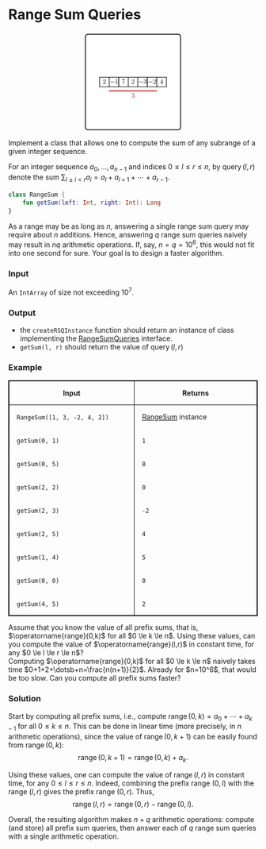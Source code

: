 <style>
.samples th, .samples td {
    border: 1px solid black;
    border-collapse: collapse;
    padding: 15px;
    width: 300px;
    /*max-width: 100%;*/
    /*text-align: center;*/
    /*alignment: center;*/
}

.sample th, .sample td {
    border: 1px solid black;
    padding: 15px;
    width: 300px;
    /*max-width: 100%;*/
    /*text-align: center;*/
    /*alignment: center;*/
}

.sample td {
    border-top: none;
    border-bottom: none;
}

.sample table {
    border-collapse: collapse;
    border: 1px solid black;
}

.logo {
    display: flex;
    justify-content: center;
}

.logo img {
    width: 200px;
    align: center;
}

.code span {
    line-height: 22px;
}
</style>

# Range Sum Queries

<div class="logo">
    <img src="../../images/range_sum_queries.png">
</div>

Implement a class that allows one to compute
the sum of any subrange of a given integer sequence.

For an integer sequence $a_0, \dotsc, a_{n-1}$ and indices
$0 \le l \le r \le n$, by $\operatorname{query}(l,r)$
denote the sum $\sum_{l \le i <r}a_i=a_l+a_{l+1}+\dotsb+a_{r-1}$.

```Kotlin
class RangeSum {
    fun getSum(left: Int, right: Int): Long
}
```

As a range may be as long as $n$, answering a single range sum query
may require about $n$ additions. Hence, answering $q$ range sum queries
naively may result in $nq$ arithmetic operations. If, say, $n=q=10^6$,
this would not fit into one second for sure.
Your goal is to design a faster algorithm.

### Input

An `IntArray` of size not exceeding $10^7$.

### Output

- the `createRSQInstance` function should return
  an instance of class implementing the [RangeSumQueries](psi_element://RangeSumQueries) interface.
- `getSum(l, r)` should return the value of $\operatorname{query}(l, r)$

### Example

<div class="sample">

| Input                        | Returns                                     |
|------------------------------|---------------------------------------------|
| `RangeSum([1, 3, -2, 4, 2])` | [RangeSum](psi_element://RangeSum) instance |
| `getSum(0, 1)`               | `1`                                         |
| `getSum(0, 5)`               | `8`                                         |
| `getSum(2, 2)`               | `0`                                         |
| `getSum(2, 3)`               | `-2`                                        |
| `getSum(2, 5)`               | `4`                                         |
| `getSum(1, 4)`               | `5`                                         |
| `getSum(0, 0)`               | `0`                                         |
| `getSum(4, 5)`               | `2`                                         |

</div>


<div class="hint">
Assume that you know the value of all prefix sums, that is,
$\operatorname{range}(0,k)$ 
for all $0 \le k \le n$.
Using these values, can you compute the value of 
$\operatorname{range}(l,r)$ in constant time, 
for any $0 \le l \le r \le n$?
</div>

<div class="hint">
Computing $\operatorname{range}(0,k)$ for all $0 \le k \le n$ naively 
takes time $0+1+2+\dotsb+n=\frac{n(n+1)}{2}$. 
Already for $n=10^6$, that would be too slow.
Can you compute all prefix sums faster?
</div>

<div class="hint">

### Solution

Start by computing all prefix sums, i.e.,
compute $\operatorname{range}(0,k)=a_0+\dotsb+a_{k-1}$ for all $0 \le k \le n$.
This can be done in linear time (more precisely, in $n$
arithmetic operations), since the value of
$\operatorname{range}(0,k+1)$
can be easily found from $\operatorname{range}(0,k)$:
$$\operatorname{range}(0,k+1)=\operatorname{range}(0,k)+a_k.$$

Using these values, one can compute the value of
$\operatorname{range}(l,r)$ in constant time, for any $0 \le l \le r \le n$.
Indeed, combining the prefix range $(0,l)$ with the range $(l,r)$
gives the prefix range $(0,r)$. Thus,
$$\operatorname{range}(l,r)=\operatorname{range}(0,r)-\operatorname{range}(0,l).$$

Overall, the resulting algorithm
makes $n+q$ arithmetic operations:
compute (and store) all prefix sum queries,
then answer each of $q$ range sum queries with a single arithmetic
operation.
</div>
